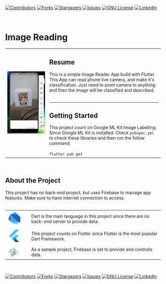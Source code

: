 [![Contributors][contributors-shield]][contributors-url]
[![Forks][forks-shield]][forks-url]
[![Stargazers][stars-shield]][stars-url]
[![Issues][issues-shield]][issues-url]
[![GNU License][license-shield]][license-url]
[![LinkedIn][linkedin-shield]][linkedin-url]

[contributors-shield]: https://img.shields.io/github/contributors/rafaelqueiroz88/FlutterRealTimeImageLabeling.svg?style=for-the-badge
[contributors-url]: https://github.com/rafaelqueiroz88/FlutterRealTimeImageLabeling/graphs/contributors
[forks-shield]: https://img.shields.io/github/forks/rafaelqueiroz88/FlutterRealTimeImageLabeling?style=for-the-badge
[forks-url]: https://github.com/rafaelqueiroz88/FlutterRealTimeImageLabeling/network/members
[stars-shield]: https://img.shields.io/github/stars/rafaelqueiroz88/FlutterRealTimeImageLabeling?style=for-the-badge
[stars-url]: https://github.com/rafaelqueiroz88/FlutterRealTimeImageLabeling/stargazers
[issues-shield]: https://img.shields.io/github/issues/rafaelqueiroz88/FlutterRealTimeImageLabeling.svg?style=for-the-badge
[issues-url]: https://github.com/rafaelqueiroz88/FlutterRealTimeImageLabeling/issues
[license-shield]: https://img.shields.io/github/license/rafaelqueiroz88/FlutterRealTimeImageLabeling.svg?style=for-the-badge
[license-url]: https://github.com/rafaelqueiroz88/FlutterRealTimeImageLabeling/blob/master/LICENSE
[linkedin-shield]: https://img.shields.io/badge/-LinkedIn-black.svg?style=for-the-badge&logo=linkedin&colorB=555
[linkedin-url]: https://www.linkedin.com/in/rafael-queiroz-0074a4139/

<br />

# Image Reading

<table border="0">
  <tr>
    <td align="center">
      <img src=".github/assets/app_sample/main_screen.png" alt="App Main Screen"/>
    </td>
    <td>
      <h2>Resume</h2>
      This is a simple Image Reader App build with Flutter. This App can read phone live camera, and make it's classification. Just need to point camera to anything and then the image will be classified and described.<br /><br />
      <hr />
      <h2>Getting Started</h2>
      This project count on Google ML Kit Image Labelling.
      Since Google ML Kit is installed. Check <code>pubspec.yml</code> to check these libraries and then run the follow command:<br /><br />
      <code width="100%">flutter pub get</code>
    </td>
  </tr>
</table>

<br />

## About the Project

This project has no back-end project, but uses Firebase to manage app features. Make sure to have internet connection to access.<br /><br />

<table border="0">
  <tr>
    <td>
      <img src=".github/assets/icons/icons8-dart-48.png" alt="Dart Lang" />
    </td>
    <td>
      Dart is the main language in this project since there are no back-end server to provide data.
    </td>
  </tr>
  <tr>
    <td>
      <img src=".github/assets/icons/icons8-flutter-48.png" alt="Flutter" />
    </td>
    <td>
      This project counts on Flutter since Flutter is the most popular Dart Framework.
    </td>
  </tr>
  <tr>
    <td>
      <img src=".github/assets/icons/icons8-image-file-100.png" alt="Image Reading" width="60%" height="60%" />
    </td>
    <td>
      As a sample project, Firebase is set to provide and controlls data.
    </td>
  </tr>
</table>

<br />

<!-- Project Shields -->
[![Contributors][contributors-shield]][contributors-url]
[![Forks][forks-shield]][forks-url]
[![Stargazers][stars-shield]][stars-url]
[![Issues][issues-shield]][issues-url]
[![GNU License][license-shield]][license-url]
[![LinkedIn][linkedin-shield]][linkedin-url]
